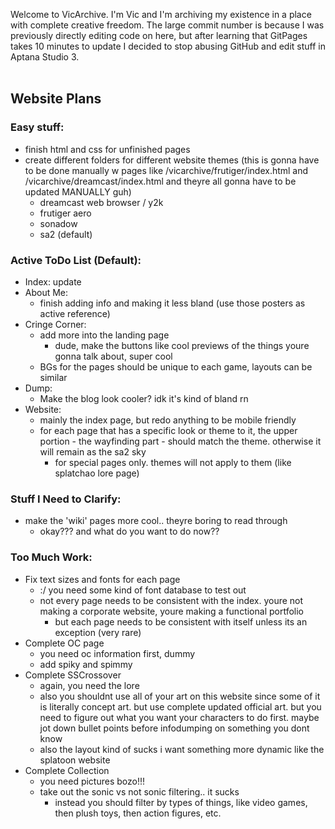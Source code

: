 Welcome to VicArchive. I'm Vic and I'm archiving my existence in a place with complete creative freedom.
The large commit number is because I was previously directly editing code on here, but after learning that GitPages takes 10 minutes to update I decided to stop abusing GitHub and edit stuff in Aptana Studio 3.
<br /><br />
## Website Plans
### Easy stuff:
- finish html and css for unfinished pages
- create different folders for different website themes (this is gonna have to be done manually w pages like /vicarchive/frutiger/index.html and /vicarchive/dreamcast/index.html and theyre all gonna have to be updated MANUALLY guh)
  - dreamcast web browser / y2k
  - frutiger aero
  - sonadow
  - sa2 (default)

### Active ToDo List (Default):
- Index: update
- About Me:
  - finish adding info and making it less bland (use those posters as active reference)
- Cringe Corner:
  - add more into the landing page
    - dude, make the buttons like cool previews of the things youre gonna talk about, super cool
  - BGs for the pages should be unique to each game, layouts can be similar
- Dump:
  - Make the blog look cooler? idk it's kind of bland rn
- Website:
  - mainly the index page, but redo anything to be mobile friendly
  - for each page that has a specific look or theme to it, the upper portion - the wayfinding part - should match the theme. otherwise it will remain as the sa2 sky
    - for special pages only. themes will not apply to them (like splatchao lore page)

### Stuff I Need to Clarify:
- make the 'wiki' pages more cool.. theyre boring to read through
  - okay??? and what do you want to do now??

### Too Much Work:
- Fix text sizes and fonts for each page
  - :/ you need some kind of font database to test out
  - not every page needs to be consistent with the index. youre not making a corporate website, youre making a functional portfolio
    - but each page needs to be consistent with itself unless its an exception (very rare)
- Complete OC page
  - you need oc information first, dummy
  - add spiky and spimmy
- Complete SSCrossover
  - again, you need the lore
  - also you shouldnt use all of your art on this website since some of it is literally concept art. but use complete updated official art. but you need to figure out what you want your characters to do first. maybe jot down bullet points before infodumping on something you dont know
  - also the layout kind of sucks i want something more dynamic like the splatoon website
- Complete Collection
  - you need pictures bozo!!!
  - take out the sonic vs not sonic filtering.. it sucks
    - instead you should filter by types of things, like video games, then plush toys, then action figures, etc.
